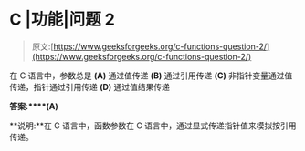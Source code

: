 # C |功能|问题 2

> 原文:[https://www.geeksforgeeks.org/c-functions-question-2/](https://www.geeksforgeeks.org/c-functions-question-2/)

在 C 语言中，参数总是
**(A)** 通过值传递
**(B)** 通过引用传递
**(C)** 非指针变量通过值传递，指针通过引用传递
**(D)** 通过值结果传递

**答案:****(A)**

**说明:**在 C 语言中，函数参数在 C 语言中，通过显式传递指针值来模拟按引用传递。